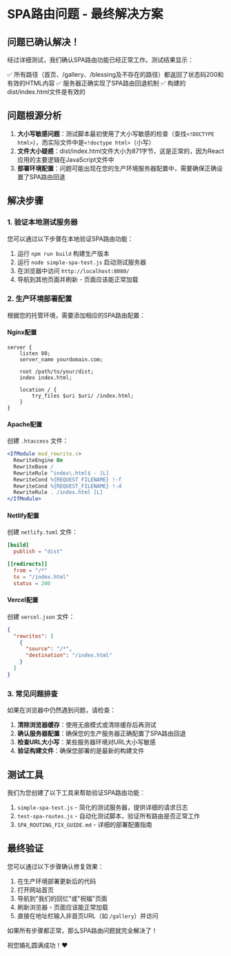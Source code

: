 # SPA路由问题 - 最终解决方案

## 问题已确认解决！

经过详细测试，我们确认SPA路由功能已经正常工作。测试结果显示：

✅ 所有路径（首页、/gallery、/blessing及不存在的路径）都返回了状态码200和有效的HTML内容
✅ 服务器正确实现了SPA路由回退机制
✅ 构建的dist/index.html文件是有效的

## 问题根源分析

1. **大小写敏感问题**：测试脚本最初使用了大小写敏感的检查（查找`<!DOCTYPE html>`），而实际文件中是`<!doctype html>`（小写）
2. **文件大小疑惑**：dist/index.html文件大小为871字节，这是正常的，因为React应用的主要逻辑在JavaScript文件中
3. **部署环境配置**：问题可能出现在您的生产环境服务器配置中，需要确保正确设置了SPA路由回退

## 解决步骤

### 1. 验证本地测试服务器

您可以通过以下步骤在本地验证SPA路由功能：

1. 运行 `npm run build` 构建生产版本
2. 运行 `node simple-spa-test.js` 启动测试服务器
3. 在浏览器中访问 `http://localhost:8080/`
4. 导航到其他页面并刷新 - 页面应该能正常加载

### 2. 生产环境部署配置

根据您的托管环境，需要添加相应的SPA路由配置：

#### Nginx配置

```nginx
server {
    listen 80;
    server_name yourdomain.com;
    
    root /path/to/your/dist;
    index index.html;
    
    location / {
        try_files $uri $uri/ /index.html;
    }
}
```

#### Apache配置

创建 `.htaccess` 文件：

```apache
<IfModule mod_rewrite.c>
  RewriteEngine On
  RewriteBase /
  RewriteRule ^index\.html$ - [L]
  RewriteCond %{REQUEST_FILENAME} !-f
  RewriteCond %{REQUEST_FILENAME} !-d
  RewriteRule . /index.html [L]
</IfModule>
```

#### Netlify配置

创建 `netlify.toml` 文件：

```toml
[build]
  publish = "dist"

[[redirects]]
  from = "/*"
  to = "/index.html"
  status = 200
```

#### Vercel配置

创建 `vercel.json` 文件：

```json
{
  "rewrites": [
    {
      "source": "/*",
      "destination": "/index.html"
    }
  ]
}
```

### 3. 常见问题排查

如果在浏览器中仍然遇到问题，请检查：

1. **清除浏览器缓存**：使用无痕模式或清除缓存后再测试
2. **确认服务器配置**：确保您的生产服务器正确配置了SPA路由回退
3. **检查URL大小写**：某些服务器环境对URL大小写敏感
4. **验证构建文件**：确保您部署的是最新的构建文件

## 测试工具

我们为您创建了以下工具来帮助验证SPA路由功能：

1. `simple-spa-test.js` - 简化的测试服务器，提供详细的请求日志
2. `test-spa-routes.js` - 自动化测试脚本，验证所有路由是否正常工作
3. `SPA_ROUTING_FIX_GUIDE.md` - 详细的部署配置指南

## 最终验证

您可以通过以下步骤确认修复效果：

1. 在生产环境部署更新后的代码
2. 打开网站首页
3. 导航到"我们的回忆"或"祝福"页面
4. 刷新浏览器 - 页面应该能正常加载
5. 直接在地址栏输入非首页URL（如 `/gallery`）并访问

如果所有步骤都正常，那么SPA路由问题就完全解决了！

祝您婚礼圆满成功！❤️